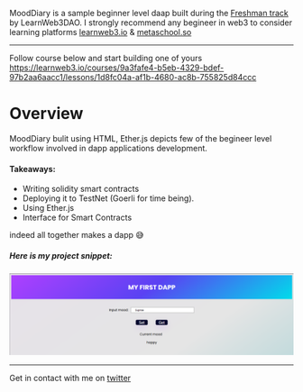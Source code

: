 MoodDiary is a sample beginner level daap built during the [Freshman track](https://learnweb3.io/courses/9a3fafe4-b5eb-4329-bdef-97b2aa6aacc1/lessons/1d8fc04a-af1b-4680-ac8b-755825d84ccc) by LearnWeb3DAO. I strongly recommend any begineer in web3 to consider learning platforms [learnweb3.io](https://learnweb3.io/) & [metaschool.so](https://metaschool.so/)

---

Follow course below and start building one of yours
https://learnweb3.io/courses/9a3fafe4-b5eb-4329-bdef-97b2aa6aacc1/lessons/1d8fc04a-af1b-4680-ac8b-755825d84ccc

# Overview

MoodDiary bulit using HTML, Ether.js depicts few of the begineer level workflow involved in dapp applications development.

#### Takeaways:

* Writing solidity smart contracts
* Deploying it to TestNet (Goerli for time being).
* Using Ether.js
* Interface for Smart Contracts 

indeed all together makes a dapp 😅

##### Here is my project snippet:

![MoonDairy.png](./MoonDiary.png)


---
Get in contact with me on [twitter](https://twitter.com/JagadeshRonanki)
